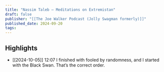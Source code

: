 ```yaml
---
title: "Nassim Taleb — Meditations on Extremistan"
draft: false
publisher: "[[The Joe Walker Podcast (Jolly Swagman formerly)]]"
published_date: 2024-09-20
tags:
---
```



## Highlights
* [[2024-10-05]] 12:07  I finished with fooled by randomness, and I started with the Black Swan. That’s the correct order.

